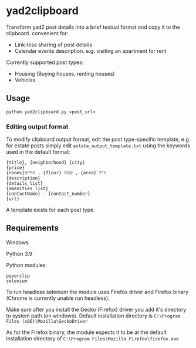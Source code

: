 # yad2clipboard

Transform yad2 post details into a brief textual format and copy it to the clipboard. convenient for:

* Link-less sharing of post details
* Calendar events description. e.g. visiting an apartment for rent

Currently supported post types:

* Housing (Buying houses, renting houses)
* Vehicles

## Usage

```
python yad2clipboard.py <post_url>
```

### Editing output format

To modify clipboard output format, edit the post type-specific template, e.g. for estate posts simply edit `estate_output_template.txt` using the keywords used in the default format:

```
{title}, {neighborhood} {city}
{price}
{rooms}חדרים , {floor} קומה , {area} מ"ר
{description}
{details_list}
{amenities_list}
{contactName} - {contact_number}
{url}
```

A template exists for each post type.



## Requirements
Windows

Python 3.9

Python modules:
```
pyperclip
selenium
```
To run headless selenium the module uses Firefox driver and Firefox binary (Chrome is currently unable run headless).

Make sure after you install the Gecko (Firefox) driver you add it's directory to system path (on windows). Default installation directory is `C:\Program Files (x86)\Mozilla\GeckoDriver`

As for the Firefox binary, the module expects it to be at the default installation directory of `C:\Program Files\Mozilla Firefox\firefox.exe`


